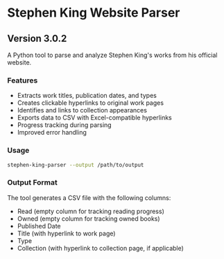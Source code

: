 # Stephen King Website Parser

## Version 3.0.2

A Python tool to parse and analyze Stephen King's works from his official website.

### Features
- Extracts work titles, publication dates, and types
- Creates clickable hyperlinks to original work pages
- Identifies and links to collection appearances
- Exports data to CSV with Excel-compatible hyperlinks
- Progress tracking during parsing
- Improved error handling

### Usage
```bash
stephen-king-parser --output /path/to/output
```

### Output Format
The tool generates a CSV file with the following columns:
- Read (empty column for tracking reading progress)
- Owned (empty column for tracking owned books)
- Published Date
- Title (with hyperlink to work page)
- Type
- Collection (with hyperlink to collection page, if applicable)